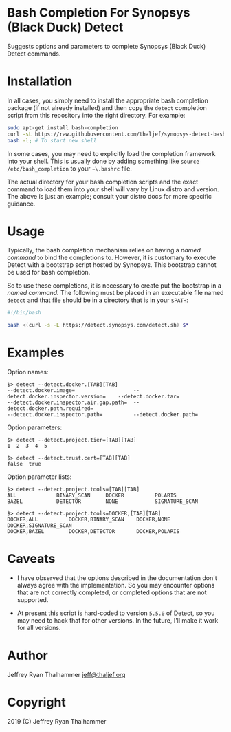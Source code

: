 # Bash Completion For Synopsys (Black Duck) Detect

Suggests options and parameters to complete Synopsys (Black Duck) Detect
commands.

# Installation

In all cases, you simply need to install the appropriate bash completion
package (if not already installed) and then copy the `detect` completion
script from this repository into the right directory. For example:

```bash
sudo apt-get install bash-completion
curl -sL https://raw.githubusercontent.com/thaljef/synopsys-detect-bash-completion/master/detect > /etc/bash_completion.d/detect
bash -l; # To start new shell
```

In some cases, you may need to explicitly load the completion framework into
your shell. This is usually done by adding something like `source
/etc/bash_completion` to your `~\.bashrc` file.

The actual directory for your bash completion scripts and the exact command to
load them into your shell will vary by Linux distro and version. The above is
just an example; consult your distro docs for more specific guidance.

# Usage

Typically, the bash completion mechanism relies on having a _named command_ to
bind the completions to. However, it is customary to execute Detect with a
bootstrap script hosted by Synopsys. This bootstrap cannot be used for bash
completion.

So to use these completions, it is necessary to create put the bootstrap in a
_named command._ The following must be placed in an executable file named
`detect` and that file should be in a directory that is in your `$PATH`:

```bash
#!/bin/bash

bash <(curl -s -L https://detect.synopsys.com/detect.sh) $*
```
# Examples

Option names:
```
$> detect --detect.docker.[TAB][TAB]
--detect.docker.image=                   --detect.docker.inspector.version=    --detect.docker.tar=
--detect.docker.inspector.air.gap.path=  --detect.docker.path.required=
--detect.docker.inspector.path=          --detect.docker.path=
```

Option parameters:
```
$> detect --detect.project.tier=[TAB][TAB]
1  2  3  4  5

$> detect --detect.trust.cert=[TAB][TAB]
false  true
```

Option parameter lists:
```
$> detect --detect.project.tools=[TAB][TAB]
ALL             BINARY_SCAN     DOCKER          POLARIS
BAZEL           DETECTOR        NONE            SIGNATURE_SCAN

$> detect --detect.project.tools=DOCKER,[TAB][TAB]
DOCKER,ALL          DOCKER,BINARY_SCAN    DOCKER,NONE         DOCKER,SIGNATURE_SCAN
DOCKER,BAZEL        DOCKER,DETECTOR       DOCKER,POLARIS
```

# Caveats

* I have observed that the options described in the documentation don't always
agree with the implementation. So you may encounter options that are not
correctly completed, or completed options that are not supported.

* At present this script is hard-coded to version `5.5.0` of Detect, so you
may need to hack that for other versions. In the future, I'll make it work for
all versions.

# Author

Jeffrey Ryan Thalhammer <jeff@thaljef.org>

# Copyright

2019 (C) Jeffrey Ryan Thalhammer
